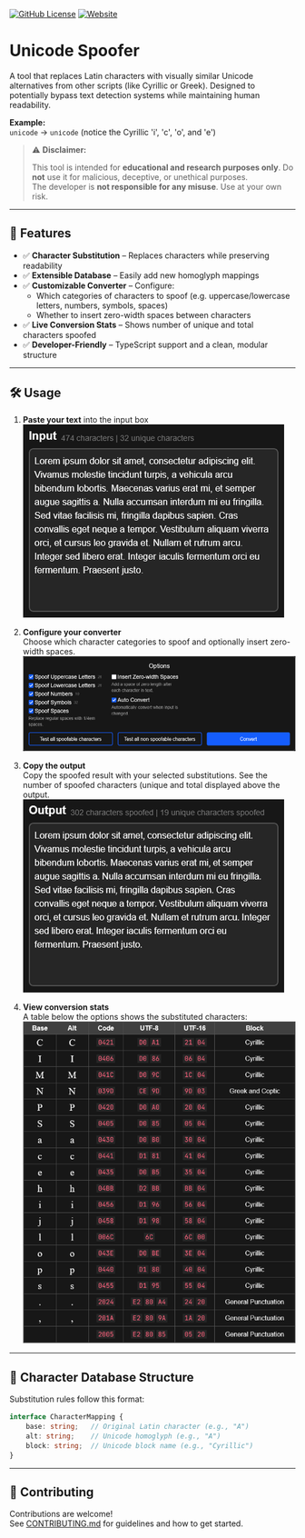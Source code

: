 [![GitHub License](https://img.shields.io/github/license/aldenasf/unicode-spoofer-astro)](LICENSE)
[![Website](https://img.shields.io/website?url=https%3A%2F%2Funicode-spoofer.vercel.app%2F)](https://unicode-spoofer.vercel.app/)

# Unicode Spoofer

A tool that replaces Latin characters with visually similar Unicode alternatives from other scripts (like Cyrillic or Greek). Designed to potentially bypass text detection systems while maintaining human readability.

**Example:**  
`unicode` → `unісоdе` (notice the Cyrillic 'i', 'c', 'o', and 'e')

> ⚠️ **Disclaimer:**
>
> This tool is intended for **educational and research purposes only**. Do **not** use it for malicious, deceptive, or unethical purposes.  
> The developer is **not responsible for any misuse**. Use at your own risk.

---

## 🚀 Features

- ✅ **Character Substitution** – Replaces characters while preserving readability
- ✅ **Extensible Database** – Easily add new homoglyph mappings
- ✅ **Customizable Converter** – Configure:
    - Which categories of characters to spoof (e.g. uppercase/lowercase letters, numbers, symbols, spaces)
    - Whether to insert zero-width spaces between characters
- ✅ **Live Conversion Stats** – Shows number of unique and total characters spoofed
- ✅ **Developer-Friendly** – TypeScript support and a clean, modular structure

---

## 🛠️ Usage

1. **Paste your text** into the input box  
   ![Input & Output Textarea](src/assets/screenshots/input-textarea.png)

2. **Configure your converter**  
   Choose which character categories to spoof and optionally insert zero-width spaces.  
   ![Options Panel](src/assets/screenshots/options.png)

3. **Copy the output**  
   Copy the spoofed result with your selected substitutions. See the number of spoofed characters (unique and total displayed above the output.  
   ![Input & Output Textarea](src/assets/screenshots/output-textarea.png)

4. **View conversion stats**  
   A table below the options shows the substituted characters:  
   ![Characters table](src/assets/screenshots/replacement-table.png)

---

## 🧱 Character Database Structure

Substitution rules follow this format:

<!-- prettier-ignore -->
```typescript
interface CharacterMapping {
    base: string;   // Original Latin character (e.g., "A")
    alt: string;    // Unicode homoglyph (e.g., "А")
    block: string;  // Unicode block name (e.g., "Cyrillic")
}
```

---

## 🤝 Contributing

Contributions are welcome!  
See [CONTRIBUTING.md](CONTRIBUTING.md) for guidelines and how to get started.
